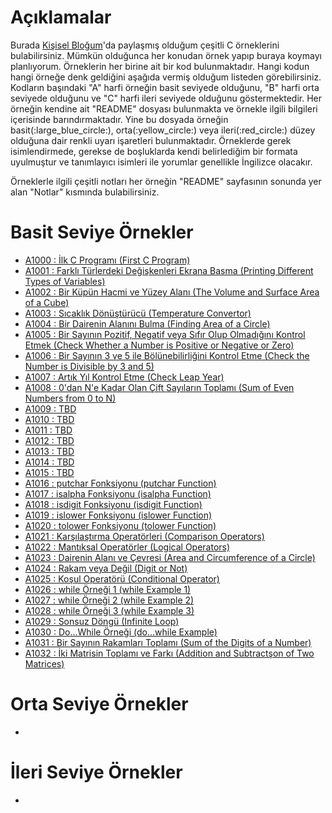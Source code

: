 # Açıklamalar
<p>Burada <a href="https://www.mustafayemural.com">Kişisel Bloğum</a>'da paylaşmış olduğum çeşitli C örneklerini bulabilirsiniz. Mümkün olduğunca her konudan örnek yapıp buraya koymayı planlıyorum. Örneklerin her birine ait bir kod bulunmaktadır. Hangi kodun hangi örneğe denk geldiğini aşağıda vermiş olduğum listeden görebilirsiniz. Kodların başındaki "A" harfi örneğin basit seviyede olduğunu, "B" harfi orta seviyede olduğunu ve "C" harfi ileri seviyede olduğunu göstermektedir. Her örneğin kendine ait "README" dosyası bulunmakta ve örnekle ilgili bilgileri içerisinde barındırmaktadır. Yine bu dosyada örneğin basit(:large_blue_circle:), orta(:yellow_circle:) veya ileri(:red_circle:) düzey olduğuna dair renkli uyarı işaretleri bulunmaktadır. Örneklerde gerek isimlendirmede, gerekse de boşluklarda kendi belirlediğim bir formata uyulmuştur ve tanımlayıcı isimleri ile yorumlar genellikle İngilizce olacakır.</p>

<p>Örneklerle ilgili çeşitli notları her örneğin "README" sayfasının sonunda yer alan "Notlar" kısmında bulabilirsiniz.</p>

# Basit Seviye Örnekler
- <a href="https://github.com/myemural/C-Examples/tree/master/Examples/A1000">A1000 : İlk C Programı (First C Program)</a>
- <a href="https://github.com/myemural/C-Examples/tree/master/Examples/A1001">A1001 : Farklı Türlerdeki Değişkenleri Ekrana Basma (Printing Different Types of Variables)</a>
- <a href="https://github.com/myemural/C-Examples/tree/master/Examples/A1002">A1002 : Bir Küpün Hacmi ve Yüzey Alanı (The Volume and Surface Area of a Cube)</a>
- <a href="https://github.com/myemural/C-Examples/tree/master/Examples/A1003">A1003 : Sıcaklık Dönüştürücü (Temperature Convertor)</a>
- <a href="https://github.com/myemural/C-Examples/tree/master/Examples/A1004">A1004 : Bir Dairenin Alanını Bulma (Finding Area of a Circle)</a>
- <a href="https://github.com/myemural/C-Examples/tree/master/Examples/A1005">A1005 : Bir Sayının Pozitif, Negatif veya Sıfır Olup Olmadığını Kontrol Etmek (Check Whether a Number is Positive or Negative or Zero)</a>
- <a href="https://github.com/myemural/C-Examples/tree/master/Examples/A1006">A1006 : Bir Sayının 3 ve 5 ile Bölünebilirliğini Kontrol Etme (Check the Number is Divisible by 3 and 5)</a>
- <a href="https://github.com/myemural/C-Examples/tree/master/Examples/A1007">A1007 : Artık Yıl Kontrol Etme (Check Leap Year)</a>
- <a href="https://github.com/myemural/C-Examples/tree/master/Examples/A1008">A1008 : 0'dan N'e Kadar Olan Çift Sayıların Toplamı (Sum of Even Numbers from 0 to N)</a>
- <a href="https://github.com/myemural/C-Examples/tree/master/Examples/A1009">A1009 : TBD</a>
- <a href="https://github.com/myemural/C-Examples/tree/master/Examples/A1010">A1010 : TBD</a>
- <a href="https://github.com/myemural/C-Examples/tree/master/Examples/A1011">A1011 : TBD</a>
- <a href="https://github.com/myemural/C-Examples/tree/master/Examples/A1012">A1012 : TBD</a>
- <a href="https://github.com/myemural/C-Examples/tree/master/Examples/A1013">A1013 : TBD</a>
- <a href="https://github.com/myemural/C-Examples/tree/master/Examples/A1014">A1014 : TBD</a>
- <a href="https://github.com/myemural/C-Examples/tree/master/Examples/A1015">A1015 : TBD</a>
- <a href="https://github.com/myemural/C-Examples/tree/master/Examples/A1016">A1016 : putchar Fonksiyonu (putchar Function)</a>
- <a href="https://github.com/myemural/C-Examples/tree/master/Examples/A1017">A1017 : isalpha Fonksiyonu (isalpha Function)</a>
- <a href="https://github.com/myemural/C-Examples/tree/master/Examples/A1018">A1018 : isdigit Fonksiyonu (isdigit Function)</a>
- <a href="https://github.com/myemural/C-Examples/tree/master/Examples/A1019">A1019 : islower Fonksiyonu (islower Function)</a>
- <a href="https://github.com/myemural/C-Examples/tree/master/Examples/A1020">A1020 : tolower Fonksiyonu (tolower Function)</a>
- <a href="https://github.com/myemural/C-Examples/tree/master/Examples/A1021">A1021 : Karşılaştırma Operatörleri (Comparison Operators)</a>
- <a href="https://github.com/myemural/C-Examples/tree/master/Examples/A1022">A1022 : Mantıksal Operatörler (Logical Operators)</a>
- <a href="https://github.com/myemural/C-Examples/tree/master/Examples/A1023">A1023 : Dairenin Alanı ve Çevresi (Area and Circumference of a Circle)</a>
- <a href="https://github.com/myemural/C-Examples/tree/master/Examples/A1024">A1024 : Rakam veya Değil (Digit or Not)</a>
- <a href="https://github.com/myemural/C-Examples/tree/master/Examples/A1025">A1025 : Koşul Operatörü (Conditional Operator)</a>
- <a href="https://github.com/myemural/C-Examples/tree/master/Examples/A1026">A1026 : while Örneği 1 (while Example 1)</a>
- <a href="https://github.com/myemural/C-Examples/tree/master/Examples/A1027">A1027 : while Örneği 2 (while Example 2)</a>
- <a href="https://github.com/myemural/C-Examples/tree/master/Examples/A1028">A1028 : while Örneği 3 (while Example 3)</a>
- <a href="https://github.com/myemural/C-Examples/tree/master/Examples/A1029">A1029 : Sonsuz Döngü (Infinite Loop)</a>
- <a href="https://github.com/myemural/C-Examples/tree/master/Examples/A1030">A1030 : Do...While Örneği (do...while Example)</a>
- <a href="https://github.com/myemural/C-Examples/tree/master/Examples/A1031">A1031 : Bir Sayının Rakamları Toplamı (Sum of the Digits of a Number)</a>
- <a href="https://github.com/myemural/C-Examples/tree/master/Examples/A1032">A1032 : İki Matrisin Toplamı ve Farkı (Addition and Subtractşon of Two Matrices)</a>

# Orta Seviye Örnekler
- 

# İleri Seviye Örnekler
- 
